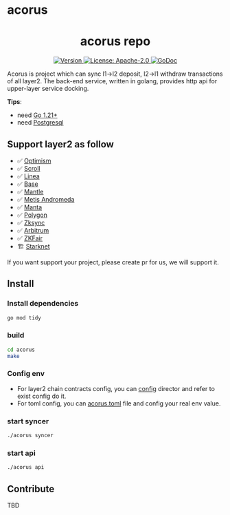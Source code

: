 # acorus


<!--
parent:
  order: false
-->

<div align="center">
  <h1> acorus repo </h1>
</div>

<div align="center">
  <a href="https://github.com/bridge-alchemy/acorus//releases/latest">
    <img alt="Version" src="https://img.shields.io/github/tag/bridge-alchemy/acorus.svg" />
  </a>
  <a href="https://github.com/bridge-alchemy/acorus//blob/main/LICENSE">
    <img alt="License: Apache-2.0" src="https://img.shields.io/github/license/bridge-alchemy/acorus.svg" />
  </a>
  <a href="https://pkg.go.dev/github.com/bridge-alchemy/acorus">
    <img alt="GoDoc" src="https://godoc.org/github.com/bridge-alchemy/acorus?status.svg" />
  </a>
</div>

Acorus is project which can sync l1->l2 deposit, l2->l1 withdraw transactions of all layer2. The back-end service, written in golang, provides http api for upper-layer service docking.

**Tips**: 
- need [Go 1.21+](https://golang.org/dl/)
- need [Postgresql](https://www.postgresql.org/)


## Support layer2 as follow
- ✅ [Optimism](https://github.com/ethereum-optimism)
- ✅ [Scroll](https://github.com/scroll-tech)
- ✅ [Linea](https://github.com/Consensys)
- ✅ [Base](https://github.com/base-org)
- ✅ [Mantle](https://github.com/mantlenetworkio)
- ✅ [Metis Andromeda](https://github.com/MetisProtocol)
- ✅ [Manta](https://pacific.manta.network/)
- ✅ [Polygon](https://github.com/0xPolygonHermez)
- ✅ [Zksync](https://github.com/matter-labs)
- ✅ [Arbitrum](https://github.com/OffchainLab)
- ✅ [ZKFair](https://zkfair.io/)
- 🏗️ [Starknet](https://github.com/starkware-libs)

If you want support your project, please create pr for us, we will support it.


## Install

### Install dependencies
```bash
go mod tidy
```
### build
```bash
cd acorus
make
```

### Config env

- For layer2 chain contracts config, you can [config](https://github.com/bridge-alchemy/acorus/tree/main/config) director and refer to exist config do it.
- For toml config, you can [acorus.toml](https://github.com/bridge-alchemy/acorus/blob/main/acorus.toml) file and config your real env value.

### start syncer
```bash
./acorus syncer
```

### start api
```bash
./acorus api
```

## Contribute

TBD
